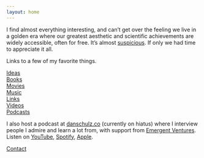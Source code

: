 ```yaml
---
layout: home
---
```


I find almost everything interesting, and can’t get over the feeling we live in a golden era where our greatest aesthetic and scientific achievements are widely accessible, often for free. It’s almost [suspicious](https://en.wikipedia.org/wiki/Anthropic_principle). If only we had time to appreciate it all.

Links to a few of my favorite things.

[Ideas](/ideas/)  
[Books](/books/)  
[Movies](/movies/)  
[Music](/music/)  
[Links](/links/)  
[Videos](/videos/)  
[Podcasts](/podcasts/)

I also host a podcast at [danschulz.co](https://www.danschulz.co/) (currently on hiatus) where I interview people I admire and learn a lot from, with support from [Emergent Ventures](https://marginalrevolution.com/marginalrevolution/2024/05/emergent-ventures-34th-cohort.html). Listen on [YouTube](https://www.youtube.com/@dnschlz), [Spotify](https://open.spotify.com/show/59YkrYwjAgiKAVMNGWPaLE), [Apple](https://podcasts.apple.com/us/podcast/undertone/id1693303954).

<a class="muted small" href="/contact">Contact</a>
